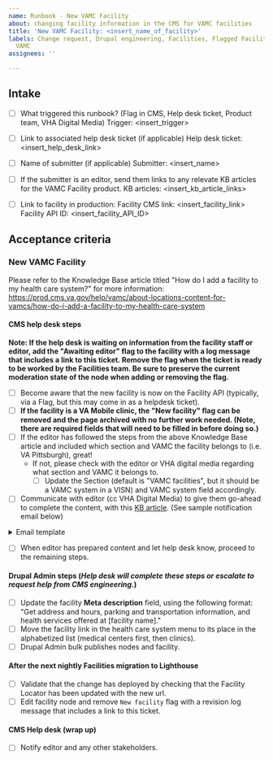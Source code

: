 ```yaml
---
name: Runbook - New VAMC Facility
about: changing facility information in the CMS for VAMC facilities
title: 'New VAMC Facility: <insert_name_of_facility>'
labels: Change request, Drupal engineering, Facilities, Flagged Facilities, User support,
  VAMC
assignees: ''

---
```


## Intake
- [ ] What triggered this runbook? (Flag in CMS, Help desk ticket, Product team, VHA Digital Media)
Trigger: <insert_trigger>

- [ ] Link to associated help desk ticket (if applicable)
Help desk ticket: <insert_help_desk_link>

- [ ] Name of submitter (if applicable)
Submitter: <insert_name>

- [ ] If the submitter is an editor, send them links to any relevate KB articles for the VAMC Facility product.
KB articles: <insert_kb_article_links>

- [ ] Link to facility in production:
Facility CMS link: <insert_facility_link>
Facility API ID: <insert_facility_API_ID>

## Acceptance criteria

### New VAMC Facility
Please refer to the Knowledge Base article titled "How do I add a facility to my health care system?" for more information: https://prod.cms.va.gov/help/vamc/about-locations-content-for-vamcs/how-do-i-add-a-facility-to-my-health-care-system

#### CMS help desk steps
**Note: If the help desk is waiting on information from the facility staff or editor, add the "Awaiting editor" flag to the facility with a log message that includes a link to this ticket. Remove the flag when the ticket is ready to be worked by the Facilities team. Be sure to preserve the current moderation state of the node when adding or removing the flag.**
- [ ] Become aware that the new facility is now on the Facility API (typically, via a Flag, but this may come in as a helpdesk ticket).
- [ ] **If the facility is a VA Mobile clinic, the "New facility" flag can be removed and the page archived with no further work needed. (Note, there are required fields that will need to be filled in before doing so.)**
- [ ] If the editor has followed the steps from the above Knowledge Base article and included which section and VAMC the facility belongs to (i.e. VA Pittsburgh), great!
  - If not, please check with the editor or VHA digital media regarding what section and VAMC it belongs to.
    - [ ] Update the Section (default is "VAMC facilities", but it should be a VAMC system in a VISN) and VAMC system field accordingly.
- [ ] Communicate with editor (cc VHA Digital Media) to give them go-ahead to complete the content, with this [KB article](https://prod.cms.va.gov/help/vamc/about-locations-content-for-vamcs/how-do-i-add-a-facility-to-my-health-care-system). (See sample notification email below)

<details><summary>Email template </summary>

```

Hello! You should now be able to edit the draft page for this facility, located at [LINK TO NEW FACILITY DRAFT PAGE ON PROD]

Important: Please make sure that all relevant steps listed within the “How do I add a facility to my health care system?” Knowledge Base article have been completed: https://prod.cms.va.gov/help/vamc/about-locations-content-for-vamcs/how-do-i-add-a-facility-to-my-health-care-system

Once finished, please save this page (and all related VAMC Facility Health Service pages) in the moderation state “Draft." Please do not save them as “Published.”

Please let us know when your draft content is complete, so that we can wrap up the technical process from our end before publishing the new facility to VA.gov. Thanks!

```

</details>

- [ ] When editor has prepared content and let help desk know, proceed to the remaining steps.


#### Drupal Admin steps (_Help desk will complete these steps or escalate to request help from CMS engineering._)
- [ ] Update the facility **Meta description** field, using the following format: "Get address and hours, parking and transportation information, and health services offered at [facility name]."
- [ ] Move the facility link in the health care system menu to its place in the alphabetized list (medical centers first, then clinics).
- [ ] Drupal Admin bulk publishes nodes and facility.

#### After the next nightly Facilities migration to Lighthouse
- [ ] Validate that the change has deployed by checking that the Facility Locator has been updated with the new url.
- [ ] Edit facility node and remove `New facility` flag with a revision log message that includes a link to this ticket.

#### CMS Help desk (wrap up)
- [ ] Notify editor and any other stakeholders.
